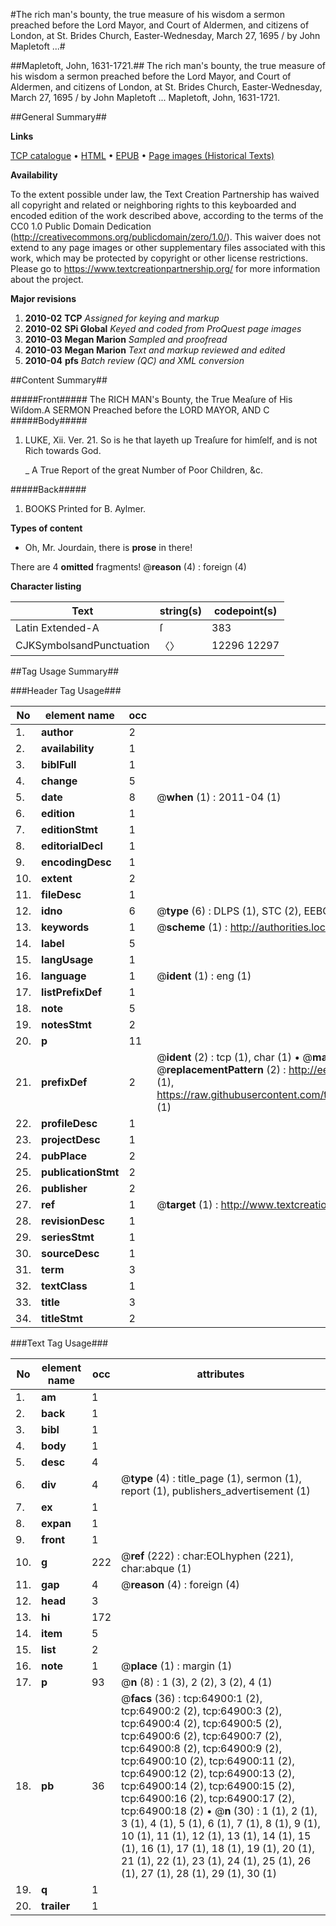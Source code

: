 #The rich man's bounty, the true measure of his wisdom a sermon preached before the Lord Mayor, and Court of Aldermen, and citizens of London, at St. Brides Church, Easter-Wednesday, March 27, 1695 / by John Mapletoft ...#

##Mapletoft, John, 1631-1721.##
The rich man's bounty, the true measure of his wisdom a sermon preached before the Lord Mayor, and Court of Aldermen, and citizens of London, at St. Brides Church, Easter-Wednesday, March 27, 1695 / by John Mapletoft ...
Mapletoft, John, 1631-1721.

##General Summary##

**Links**

[TCP catalogue](http://www.ota.ox.ac.uk/tcp/)  • 
[HTML](http://tei.it.ox.ac.uk/tcp/Texts-HTML/free/A51/A51879.html)  • 
[EPUB](http://tei.it.ox.ac.uk/tcp/Texts-EPUB/free/A51/A51879.epub) • 
[Page images (Historical Texts)](https://historicaltexts.jisc.ac.uk/eebo-12636898e)

**Availability**

To the extent possible under law, the Text Creation Partnership has waived all copyright and related or neighboring rights to this keyboarded and encoded edition of the work described above, according to the terms of the CC0 1.0 Public Domain Dedication (http://creativecommons.org/publicdomain/zero/1.0/). This waiver does not extend to any page images or other supplementary files associated with this work, which may be protected by copyright or other license restrictions. Please go to https://www.textcreationpartnership.org/ for more information about the project.

**Major revisions**

1. __2010-02__ __TCP__ *Assigned for keying and markup*
1. __2010-02__ __SPi Global__ *Keyed and coded from ProQuest page images*
1. __2010-03__ __Megan Marion__ *Sampled and proofread*
1. __2010-03__ __Megan Marion__ *Text and markup reviewed and edited*
1. __2010-04__ __pfs__ *Batch review (QC) and XML conversion*

##Content Summary##

#####Front#####
The RICH MAN's Bounty, the True Meaſure of His Wiſdom.A SERMON Preached before the LORD MAYOR, AND C
#####Body#####

1. LUKE, Xii. Ver. 21. So is he that layeth up Treaſure for himſelf, and is not Rich towards God.

    _ A True Report of the great Number of Poor Children, &c.

#####Back#####

1. BOOKS Printed for B. Aylmer.

**Types of content**

  * Oh, Mr. Jourdain, there is **prose** in there!

There are 4 **omitted** fragments! 
 @__reason__ (4) : foreign (4)

**Character listing**


|Text|string(s)|codepoint(s)|
|---|---|---|
|Latin Extended-A|ſ|383|
|CJKSymbolsandPunctuation|〈〉|12296 12297|

##Tag Usage Summary##

###Header Tag Usage###

|No|element name|occ|attributes|
|---|---|---|---|
|1.|__author__|2||
|2.|__availability__|1||
|3.|__biblFull__|1||
|4.|__change__|5||
|5.|__date__|8| @__when__ (1) : 2011-04 (1)|
|6.|__edition__|1||
|7.|__editionStmt__|1||
|8.|__editorialDecl__|1||
|9.|__encodingDesc__|1||
|10.|__extent__|2||
|11.|__fileDesc__|1||
|12.|__idno__|6| @__type__ (6) : DLPS (1), STC (2), EEBO-CITATION (1), OCLC (1), VID (1)|
|13.|__keywords__|1| @__scheme__ (1) : http://authorities.loc.gov/ (1)|
|14.|__label__|5||
|15.|__langUsage__|1||
|16.|__language__|1| @__ident__ (1) : eng (1)|
|17.|__listPrefixDef__|1||
|18.|__note__|5||
|19.|__notesStmt__|2||
|20.|__p__|11||
|21.|__prefixDef__|2| @__ident__ (2) : tcp (1), char (1)  •  @__matchPattern__ (2) : ([0-9\-]+):([0-9IVX]+) (1), (.+) (1)  •  @__replacementPattern__ (2) : http://eebo.chadwyck.com/downloadtiff?vid=$1&page=$2 (1), https://raw.githubusercontent.com/textcreationpartnership/Texts/master/tcpchars.xml#$1 (1)|
|22.|__profileDesc__|1||
|23.|__projectDesc__|1||
|24.|__pubPlace__|2||
|25.|__publicationStmt__|2||
|26.|__publisher__|2||
|27.|__ref__|1| @__target__ (1) : http://www.textcreationpartnership.org/docs/. (1)|
|28.|__revisionDesc__|1||
|29.|__seriesStmt__|1||
|30.|__sourceDesc__|1||
|31.|__term__|3||
|32.|__textClass__|1||
|33.|__title__|3||
|34.|__titleStmt__|2||


###Text Tag Usage###

|No|element name|occ|attributes|
|---|---|---|---|
|1.|__am__|1||
|2.|__back__|1||
|3.|__bibl__|1||
|4.|__body__|1||
|5.|__desc__|4||
|6.|__div__|4| @__type__ (4) : title_page (1), sermon (1), report (1), publishers_advertisement (1)|
|7.|__ex__|1||
|8.|__expan__|1||
|9.|__front__|1||
|10.|__g__|222| @__ref__ (222) : char:EOLhyphen (221), char:abque (1)|
|11.|__gap__|4| @__reason__ (4) : foreign (4)|
|12.|__head__|3||
|13.|__hi__|172||
|14.|__item__|5||
|15.|__list__|2||
|16.|__note__|1| @__place__ (1) : margin (1)|
|17.|__p__|93| @__n__ (8) : 1 (3), 2 (2), 3 (2), 4 (1)|
|18.|__pb__|36| @__facs__ (36) : tcp:64900:1 (2), tcp:64900:2 (2), tcp:64900:3 (2), tcp:64900:4 (2), tcp:64900:5 (2), tcp:64900:6 (2), tcp:64900:7 (2), tcp:64900:8 (2), tcp:64900:9 (2), tcp:64900:10 (2), tcp:64900:11 (2), tcp:64900:12 (2), tcp:64900:13 (2), tcp:64900:14 (2), tcp:64900:15 (2), tcp:64900:16 (2), tcp:64900:17 (2), tcp:64900:18 (2)  •  @__n__ (30) : 1 (1), 2 (1), 3 (1), 4 (1), 5 (1), 6 (1), 7 (1), 8 (1), 9 (1), 10 (1), 11 (1), 12 (1), 13 (1), 14 (1), 15 (1), 16 (1), 17 (1), 18 (1), 19 (1), 20 (1), 21 (1), 22 (1), 23 (1), 24 (1), 25 (1), 26 (1), 27 (1), 28 (1), 29 (1), 30 (1)|
|19.|__q__|1||
|20.|__trailer__|1||

